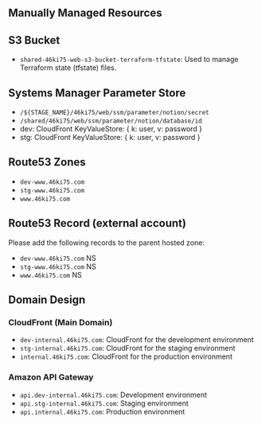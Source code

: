 ## Manually Managed Resources

## S3 Bucket

- `shared-46ki75-web-s3-bucket-terraform-tfstate`: Used to manage Terraform state (tfstate) files.

## Systems Manager Parameter Store

- `/${STAGE_NAME}/46ki75/web/ssm/parameter/notion/secret`
- `/shared/46ki75/web/ssm/parameter/notion/database/id`
- dev: CloudFront KeyValueStore: { k: user, v: password }
- stg: CloudFront KeyValueStore: { k: user, v: password }

## Route53 Zones

- `dev-www.46ki75.com`
- `stg-www.46ki75.com`
- `www.46ki75.com`

## Route53 Record (external account)

Please add the following records to the parent hosted zone:

- `dev-www.46ki75.com` NS
- `stg-www.46ki75.com` NS
- `www.46ki75.com` NS

## Domain Design

### CloudFront (Main Domain)

- `dev-internal.46ki75.com`: CloudFront for the development environment
- `stg-internal.46ki75.com`: CloudFront for the staging environment
- `internal.46ki75.com`: CloudFront for the production environment

### Amazon API Gateway

- `api.dev-internal.46ki75.com`: Development environment
- `api.stg-internal.46ki75.com`: Staging environment
- `api.internal.46ki75.com`: Production environment

